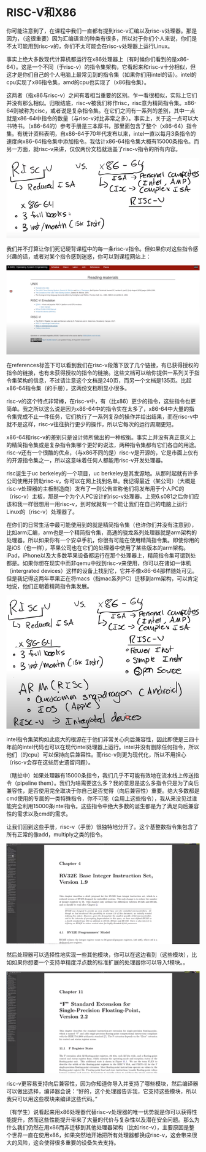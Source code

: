 # RISC-V和X86

你可能注意到了，在课程中我们一直都有提到risc-v汇编以及risc-v处理器。那是因为，（这很重要）因为汇编语言的种类有很多，所以对于你们个人来说，你们是不太可能用到risc-v的，你们不太可能会在risc-v处理器上运行Linux。

事实上绝大多数现代计算机都运行在x86处理器上（有时候你们看到的是x86-64）。这是一个不同（于risc-v）的指令集架构，它看起来和risc-v十分相似，但这才是你们自己的个人电脑上最常见到的指令集（如果你们用intel的话）。intel的cpu实现了x86指令集，amd的cpu也实现了（x86指令集）。

这两者（指x86与risc-v）之间有着相当重要的区别。乍一看很相似，实际上它们并没有那么相似。归根结底，risc-v被我们称作risc，risc意为精简指令集。x86-64则被称为cisc，或者说是复杂指令集。在它们之间有一系列的差别，其中一点就是x86-64中指令的数量（与risc-v对比非常之多）。事实上，关于这一点可以大书特书。（x86-64的）参考手册是三本厚书，那里面包含了整个（x86-64）指令集。有统计资料表明，自x86-64于70年代发布以来，intel一直以每月3条指令的速度向x86-64指令集中添加指令。我估计x86-64指令集大概有15000条指令。而另一方面，就risc-v来讲，仅仅两份文档就涵盖了risc-v指令的所有内容。

![image02](../.gitbook/assets/lec05/image5.3-01.png)

我们并不打算让你们死记硬背课程中的每一条risc-v指令。但如果你对这些指令感兴趣的话，或者对某个指令感到迷惑，你可以到课程网站上：

![image03](../.gitbook/assets/lec05/image5.3-02.png)

在references标签下可以看到我们在risc-v段落下放了几个链接，有已获得授权的指令的链接，也有未获得授权的指令的链接。这些文档可以给你提供一系列关于指令集架构的信息，不过请注意这个文档是240页，而另一个文档是135页。比起x86-64指令集（的手册），这两份文档明显小很多。

risc-v的这个特点非常棒，在risc-v中，有（比x86）更少的指令，这些指令也更简单。我之所以这么说是因为x86-64中的指令实在太多了，x86-64中大量的指令集完成不止一件任务，它们执行了一系列复杂的操作并给出结果，而在risc-v中就不是这样，risc-v往往执行更少的操作，所以它每次的运行周期更短。

x86-64和risc-v的差别只是设计师所做出的一种权衡。事实上并没有真正意义上的精简指令集或是复杂指令集哪个更好的说法，两种指令集都有它们各自的用途。risc-v还有一个很酷的优点，（与x86不同的是）risc-v是开源的，它是市面上仅有的开源指令集之一，所以这意味着任何人都能用risc-v开发处理器。

risc诞生于uc berkeley的一个项目，uc berkeley是其发源地。从那时起就有许多公司使用并赞助risc-v，你可以在网上找到名单。我记得最近（某公司）（大概是risc-v处理器的主板制造商）发布了一则公告宣称他们将发布用于个人PC的（risc-v）主板，那是一个为个人PC设计的risc-v处理器。上完6.s081之后你们应该和我一样很想用一用risc-v，到时候就有一个能让我们在自己的电脑上运行Linux的（risc-v）处理器了。

在你们的日常生活中最可能使用到的就是精简指令集（也许你们并没有注意到），比如arm汇编，arm也是一个精简指令集，高通的骁龙系列处理器就是arm架构的处理器。所以如果你有一个安卓手机，你很有可能在使用精简指令集。即使你用的是iOS（也一样），苹果公司也在它们的处理器中使用了某些版本的arm架构。iPad，iPhone以及大多数苹果设备都运行在那个处理器上，精简指令集可谓到处都是。如果你想在现实中而非qemu中找到risc-v来使用，你可以在诸如一体机（intergrated devices）这样的设备上找到它，它并不像x86-64那样随处可见。但是我记得这两年苹果正在将macs（指mac系列PC）迁移到arm架构，可以肯定地说，他们正朝着精简指令集发展。

![image5.3-03.png](../.gitbook/assets/lec05/image5.3-03.png)

intel指令集架构如此庞大的根源在于他们非常关心向后兼容性，因此即使是三四十年前的intel代码也可以在现代intel处理器上运行。intel并没有删除任何指令，所以他们（的cpu）可以保持向后兼容性。而risc-v则更为现代化，所以不用担心（risc-v会存在这些历史遗留问题）。

（瞎扯中）如果处理器有15000条指令，我们几乎不可能有效地在流水线上传送指令（pipeline them）。我们为啥需要这么多？我的意思是这么多指令只是为了向后兼容性，是否使用完全取决于你自己是否觉得（向后兼容性）重要。绝大多数都是cmd使用的专属的一类特殊指令，你不可能（会用上这些指令），我从来没见过谁能完全利用15000条intel指令。这些指令中绝大多数的诞生都是为了满足向后兼容性的需求以及cmd的需求。

让我们回到这些手册，risc-v（手册）很独特地分开了。这个基整数指令集包含了所有正常的像add，multiply之类的指令。

![image5.3-04.png](../.gitbook/assets/lec05/image5.3-04.png)

然后处理器可以选择性地实现一些其他模块，你可以在这边看到（这些模块），比如如果你想要一个支持单精度浮点数的标准扩展的处理器你可以导入f模块。。

![image5.3-05.png](../.gitbook/assets/lec05/image5.3-05.png)

risc-v更容易支持向后兼容性，因为你知道你导入并支持了哪些模块，然后编译器可以做出选择，编译器会说：“好的，这个处理器告诉我，它支持这些模块，所以我只可以用这些模块来编译这些代码。”

（有学生）说看起来用x86处理器代替risc-v处理器的唯一优势就是你可以获得性能提升，然而这些性能提升带来了大量的代价与复杂性以及潜在安全问题。那么为什么我们仍然在用x86而非迁移到其他处理器架构（比如risc-v），主要原因是整个世界一直在使用x86，如果突然地开始把所有处理器都换成risc-v，这会带来很大的风险，这会使得很多重要的设备失去支持。